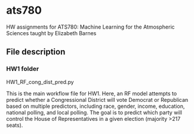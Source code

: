 # ats780
HW assignments for ATS780: Machine Learning for the Atmospheric Sciences taught by Elizabeth Barnes

## File description

### HW1 folder

HW1_RF_cong_dist_pred.py

This is the main workflow file for HW1. Here, an RF model attempts to predict whether a Congressional District will vote Democrat or Republican based on multiple predictors, including race, gender, income, education, national polling, and local polling. The goal is to predict which party will control the House of Representatives in a given election (majority >217 seats).
